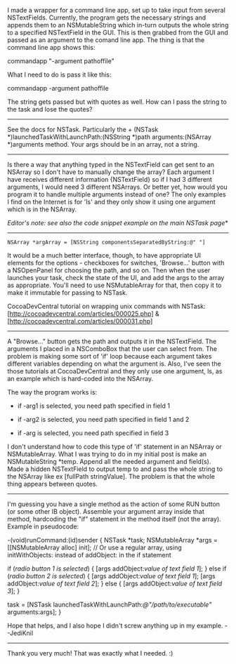 

I made a wrapper for a command line app, set up to take input from several NSTextFields. Currently, the program gets the necessary strings and appends them to an NSMutableString which in-turn outputs the whole string to a specified NSTextField in the GUI. This is then grabbed from the GUI and passed as an argument to the comand line app. The thing is that the command line app shows this:

commandapp "-argument pathoffile"

What I need to do is pass it like this:

commandapp -argument pathoffile

The string gets passed but with quotes as well. How can I pass the string to the task and lose the quotes?

----

See the docs for NSTask. Particularly the     + (NSTask *)launchedTaskWithLaunchPath:(NSString *)path arguments:(NSArray *)arguments method. Your args should be in an array, not a string.

----

Is there a way that anything typed in the NSTextField can get sent to an NSArray so I don't have to manually change the array? Each argument I have receives different information {NSTextField} so if I had 3 different arguments, I would need 3 different NSArrays. Or better yet, how would you program it to handle multiple arguments instead of one? The only examples I find on the Internet is for 'ls' and they only show it using one argument which is in the NSArray.

*Editor's note: see also the code snippet example on the main NSTask page**

----

    NSArray *argArray = [NSString componentsSeparatedByString:@" "]

It would be a much better interface, though, to have appropriate UI elements for the options - checkboxes for switches, 'Browse...' button with a NSOpenPanel for choosing the path, and so on. Then when the user launches your task, check the state of the UI, and add the args to the array as appropriate. You'll need to use NSMutableArray for that, then     copy it to make it immutable for passing to NSTask.

CocoaDevCentral tutorial on wrapping unix commands with NSTask: [http://cocoadevcentral.com/articles/000025.php] & [http://cocoadevcentral.com/articles/000031.php]

----

A "Browse..." button gets the path and outputs it in the NSTextField. The arguments I placed in a NSComboBox that the user can select from.  The problem is making some sort of 'if' loop because each argument takes different variables depending on what the argument is. Also, I've seen the those tutorials at CocoaDevCentral and they only use one argument,  ls, as an example which is hard-coded into the NSArray.

The way the program works is:

- if -arg1 is selected, you need path specified  in field 1

- if -arg2 is selected, you need path specified  in field 1 and 2

- if -arg is selected, you need path specified in field 3

I don't understand how to code this type of 'if' statement in an NSArray or NSMutableArray. What I was trying to do in my initial post is make an NSMutableString *temp. Append all the needed argument and field(s). Made a hidden NSTextField to output temp to and pass the whole string to the NSArray like ex [fullPath stringValue]. The problem is that the whole thing appears between quotes.

----

I'm guessing you have a single method as the action of some RUN button (or some other IB object). Assemble your argument array inside that method, hardcoding the "if" statement in the method itself (not the array). Example in pseudocode:
    
-(void)runCommand:(id)sender
{
   NSTask *task;
   NSMutableArray *args = [[NSMutableArray alloc] init];
   // Or use a regular array, using initWithObjects: instead of addObject: in the if statement

   if (*radio button 1 is selected*) {
      [args addObject:*value of text field 1*];
   } else if (*radio button 2 is selected*) {
      [args addObject:*value of text field 1*];
      [args addObject:*value of text field 2*];
   } else {
      [args addObject:*value of text field 3*];
   }

   task = [NSTask launchedTaskWithLaunchPath:*@"/path/to/executable"* arguments:args];
}

Hope that helps, and I also hope I didn't screw anything up in my example. --JediKnil

----

Thank you very much! That was exactly what I needed. :)

